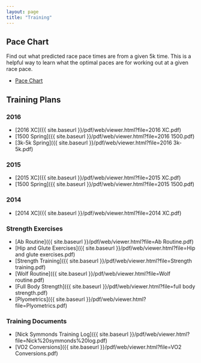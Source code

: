 ```yaml
---
layout: page
title: "Training"
---
```

## Pace Chart

Find out what predicted race pace times are from a given 5k time.
This is a helpful way to learn what the optimal paces are for working out at a given race pace.
 - [Pace Chart]({{page.url}}/pace-chart)

## Training Plans

### 2016

 - [2016 XC]({{ site.baseurl }}/pdf/web/viewer.html?file=2016 XC.pdf)
 - [1500 Spring]({{ site.baseurl }}/pdf/web/viewer.html?file=2016 1500.pdf)
 - [3k-5k Spring]({{ site.baseurl }}/pdf/web/viewer.html?file=2016 3k-5k.pdf)

### 2015 

 - [2015 XC]({{ site.baseurl }}/pdf/web/viewer.html?file=2015 XC.pdf)
 - [1500 Spring]({{ site.baseurl }}/pdf/web/viewer.html?file=2015 1500.pdf)
 
### 2014 

 - [2014 XC]({{ site.baseurl }}/pdf/web/viewer.html?file=2014 XC.pdf)
 
### Strength Exercises 

 - [Ab Routine]({{ site.baseurl }}/pdf/web/viewer.html?file=Ab Routine.pdf)
 - [Hip and Glute Exercises]({{ site.baseurl }}/pdf/web/viewer.html?file=Hip and glute exercises.pdf)
 - [Strength Training]({{ site.baseurl }}/pdf/web/viewer.html?file=Strength training.pdf)
 - [Wolf Routine]({{ site.baseurl }}/pdf/web/viewer.html?file=Wolf routine.pdf)
 - [Full Body Strength]({{ site.baseurl }}/pdf/web/viewer.html?file=full body strength.pdf)
 - [Plyometrics]({{ site.baseurl }}/pdf/web/viewer.html?file=Plyometrics.pdf)

### Training Documents 

 - [Nick Symmonds Training Log]({{ site.baseurl }}/pdf/web/viewer.html?file=Nick%20symmonds%20log.pdf)
 - [VO2 Conversions]({{ site.baseurl }}/pdf/web/viewer.html?file=VO2 Conversions.pdf)


